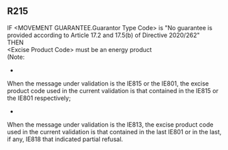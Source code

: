 ## R215
IF &lt;MOVEMENT GUARANTEE.Guarantor Type Code&gt; is "No guarantee is provided according to Article 17.2 and 17.5(b) of Directive 2020/262"  
THEN   
&lt;Excise Product Code&gt; must be an energy product  
(Note:
  
-   
When the message under validation is the IE815 or the IE801, the excise product code used in the current validation is that contained in the IE815 or the IE801 respectively;
  
-   
When the message under validation is the IE813, the excise product code used in the current validation is that contained in the last IE801 or in the last, if any, IE818 that indicated partial refusal.
